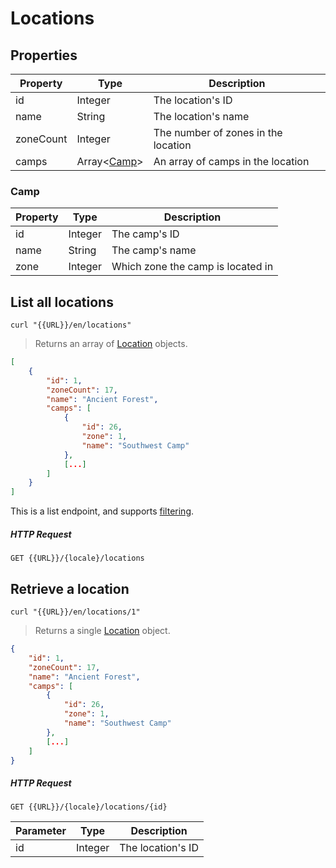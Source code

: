 [Location]: #locations

# Locations
## Properties
|Property|Type|Description|
|---|---|---|
|id|Integer|The location's ID|
|name|String|The location's name|
|zoneCount|Integer|The number of zones in the location|
|camps|Array<[Camp](#camp)>|An array of camps in the location|

### Camp
|Property|Type|Description|
|---|---|---|
|id|Integer|The camp's ID|
|name|String|The camp's name|
|zone|Integer|Which zone the camp is located in|

## List all locations
```shell
curl "{{URL}}/en/locations"
```

> Returns an array of [Location] objects.

```json
[
    {
        "id": 1,
        "zoneCount": 17,
        "name": "Ancient Forest",
        "camps": [
            {
                "id": 26,
                "zone": 1,
                "name": "Southwest Camp"
            },
            [...]
        ]
    }
]
```

This is a list endpoint, and supports [filtering](#filtering-objects-in-the-response).

##### HTTP Request
`GET {{URL}}/{locale}/locations`

## Retrieve a location
```shell
curl "{{URL}}/en/locations/1"
```

> Returns a single [Location] object.

```json
{
    "id": 1,
    "zoneCount": 17,
    "name": "Ancient Forest",
    "camps": [
        {
            "id": 26,
            "zone": 1,
            "name": "Southwest Camp"
        },
        [...]
    ]
}
```

##### HTTP Request
`GET {{URL}}/{locale}/locations/{id}`

|Parameter|Type|Description|
|---|---|---|
|id|Integer|The location's ID|